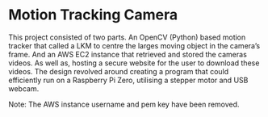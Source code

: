 # Motion Tracking Camera
 This project consisted of two parts. An OpenCV (Python) based motion tracker that called a LKM to centre the larges moving object in the camera’s frame. And an AWS EC2 instance that retrieved and stored the cameras videos. As well as, hosting a secure website for the user to download these videos. The design revolved around creating a program that could efficiently run on a Raspberry Pi Zero, utilising a stepper motor and USB webcam.

Note: The AWS instance username and pem key have been removed. 
